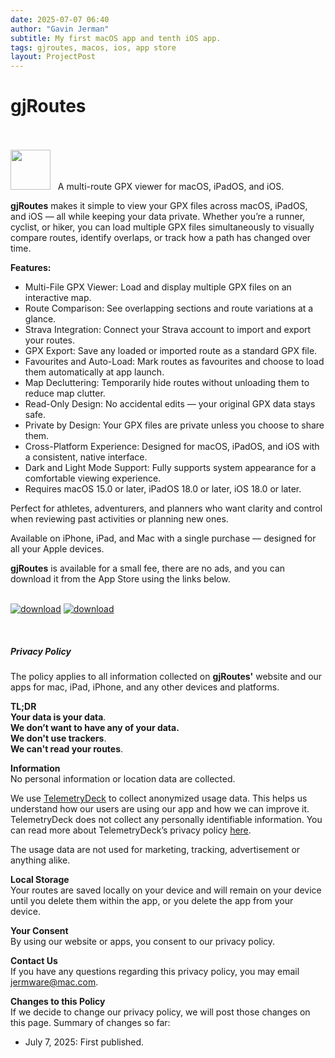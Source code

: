 ```yaml
---
date: 2025-07-07 06:40
author: "Gavin Jerman"
subtitle: My first macOS app and tenth iOS app.
tags: gjroutes, macos, ios, app store
layout: ProjectPost
---
```


# gjRoutes

<br><br>
<img width="64" height="64" src="/images/gjRoutes/gjRoutes-icon.png">
&nbsp;&nbsp;A multi-route GPX viewer for macOS, iPadOS, and iOS.

**gjRoutes** makes it simple to view your GPX files across macOS, iPadOS, and iOS — all while keeping your data private. Whether you’re a runner, cyclist, or hiker, you can load multiple GPX files simultaneously to visually compare routes, identify overlaps, or track how a path has changed over time.

**Features:**
- Multi-File GPX Viewer: Load and display multiple GPX files on an interactive map.
- Route Comparison: See overlapping sections and route variations at a glance.
- Strava Integration: Connect your Strava account to import and export your routes.
- GPX Export: Save any loaded or imported route as a standard GPX file.
- Favourites and Auto-Load: Mark routes as favourites and choose to load them automatically at app launch.
- Map Decluttering: Temporarily hide routes without unloading them to reduce map clutter.
- Read-Only Design: No accidental edits — your original GPX data stays safe.
- Private by Design: Your GPX files are private unless you choose to share them.
- Cross-Platform Experience: Designed for macOS, iPadOS, and iOS with a consistent, native interface.
- Dark and Light Mode Support: Fully supports system appearance for a comfortable viewing experience.
- Requires macOS 15.0 or later, iPadOS 18.0 or later, iOS 18.0 or later.

Perfect for athletes, adventurers, and planners who want clarity and control when reviewing past activities or planning new ones.

Available on iPhone, iPad, and Mac with a single purchase — designed for all your Apple devices.

**gjRoutes** is available for a small fee, there are no ads, and you can download it from the App Store using the links below.
<br><br>

[![download](/images/Download_on_the_Mac_App_Store_Badge_US-UK_RGB_blk_092917.svg)](https://apps.apple.com/app/gjroutes/id6742377844?platform=mac)
[![download](/images/Download_on_the_App_Store_Badge_US-UK_RGB_blk_092917.svg)](https://apps.apple.com/app/gjroutes/id6742377844?platform=iphone)

<br><h5 id="privacy">Privacy Policy</h5>

The policy applies to all information collected on **gjRoutes'** website and our apps for mac, iPad, iPhone, and any other devices and platforms.

**TL;DR**  
**Your data is your data**.  
**We don’t want to have any of your data.**  
**We don't use trackers**.  
**We can't read your routes**.  

**Information**  
No personal information or location data are collected.

We use [TelemetryDeck](https://telemetrydeck.com) to collect anonymized usage data. This helps us understand how our users are using our app and how we can improve it. TelemetryDeck does not collect any personally identifiable information. You can read more about TelemetryDeck’s privacy policy [here](https://telemetrydeck.com/privacy).

The usage data are not used for marketing, tracking, advertisement or anything alike.

**Local Storage**  
Your routes are saved locally on your device and will remain on your device until you delete them within the app, or you delete the app from your device.

**Your Consent**  
By using our website or apps, you consent to our privacy policy.

**Contact Us**  
If you have any questions regarding this privacy policy, you may email [jermware@mac.com](mailto:jermware@mac.com).

**Changes to this Policy**  
If we decide to change our privacy policy, we will post those changes on this page. Summary of changes so far:

- July 7, 2025: First published.
